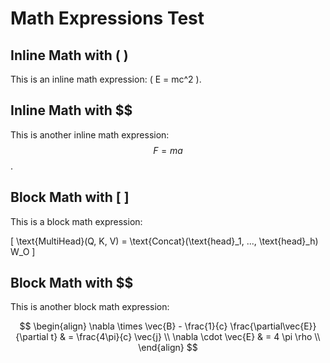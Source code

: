 # Math Expressions Test

## Inline Math with \( \)

This is an inline math expression: \( E = mc^2 \).

## Inline Math with $$

This is another inline math expression: $$F = ma$$.

## Block Math with \[ \]

This is a block math expression:

\[
\text{MultiHead}(Q, K, V) = \text{Concat}(\text{head}\_1, ..., \text{head}\_h) W_O
\]

## Block Math with $$

This is another block math expression:

$$
\begin{align}
\nabla \times \vec{B} - \frac{1}{c} \frac{\partial\vec{E}}{\partial t} & = \frac{4\pi}{c} \vec{j} \\
\nabla \cdot \vec{E} & = 4 \pi \rho \\
\end{align}
$$
